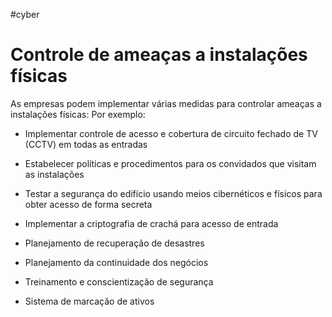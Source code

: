#cyber 
# Controle de ameaças a instalações físicas

As empresas podem implementar várias medidas para controlar ameaças a instalações físicas: Por exemplo:

- Implementar controle de acesso e cobertura de circuito fechado de TV (CCTV) em todas as entradas

- Estabelecer políticas e procedimentos para os convidados que visitam as instalações

- Testar a segurança do edifício usando meios cibernéticos e físicos para obter acesso de forma secreta

- Implementar a criptografia de crachá para acesso de entrada

- Planejamento de recuperação de desastres

- Planejamento da continuidade dos negócios

- Treinamento e conscientização de segurança

- Sistema de marcação de ativos